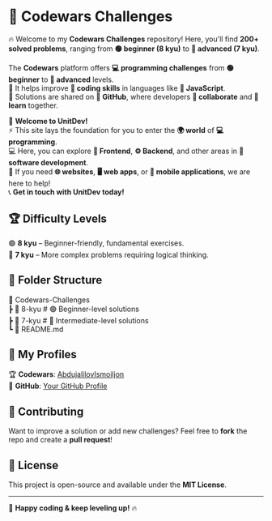# 🚀 Codewars Challenges  

🔥 Welcome to my **Codewars Challenges** repository! Here, you'll find **200+ solved problems**, ranging from **🟢 beginner (8 kyu)** to **🔴 advanced (7 kyu)**.  

The **Codewars** platform offers **💻 programming challenges** from **🟢 beginner** to **🔴 advanced** levels.  
🚀 It helps improve **🧠 coding skills** in languages like **📜 JavaScript**.  
🔗 Solutions are shared on **🐙 GitHub**, where developers **🤝 collaborate** and **📖 learn** together.  

📢 **Welcome to UnitDev!**  
⚡️ This site lays the foundation for you to enter the **🌍 world** of **💻 programming**.  
💻 Here, you can explore **🎨 Frontend**, **⚙️ Backend**, and other areas in **🔗 software development**.  
📱 If you need **🌐 websites**, **🖥️ web apps**, or **📲 mobile applications**, we are here to help!  
📞 **Get in touch with UnitDev today!**  

## 🏆 Difficulty Levels 
🟢 **8 kyu** – Beginner-friendly, fundamental exercises. <br>
🔴 **7 kyu** – More complex problems requiring logical thinking.  

## 📂 Folder Structure  

📁 Codewars-Challenges <br>
┣ 📂 8-kyu # 🟢 Beginner-level solutions <br>
┣ 📂 7-kyu # 🔴 Intermediate-level solutions <br>
┗ 📄 README.md

## 🔗 My Profiles  
🏆 **Codewars**: [AbdujalilovIsmoiljon](https://www.codewars.com/users/AbdujalilovIsmoiljon)  
🐙 **GitHub**: [Your GitHub Profile](https://github.com/your-profile)  

## 🤝 Contributing  
Want to improve a solution or add new challenges? Feel free to **fork** the repo and create a **pull request**!  

## 📜 License  
This project is open-source and available under the **MIT License**.  

---

🚀 **Happy coding & keep leveling up!** 🔥  
